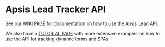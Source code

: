 Apsis Lead Tracker API
=======================

See our [WIKI PAGE](https://github.com/ProspectEye/ApsisLead-Tracker-API/wiki) for documentation on how to use the Apsis Lead API.

We also have a [TUTORIAL PAGE](https://github.com/ProspectEye/ApsisLead-Tracker-API/wiki/Working-with-the-ApsisLead-dynamic-tracking-API) with more extensive examples on how to use the API for tracking dynamic forms and SPAs.

